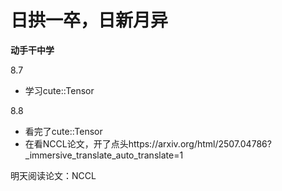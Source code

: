 # 日拱一卒，日新月异

**动手干中学**



8.7

* 学习cute::Tensor

8.8

* 看完了cute::Tensor
* 在看NCCL论文，开了点头https://arxiv.org/html/2507.04786?_immersive_translate_auto_translate=1



明天阅读论文：NCCL

